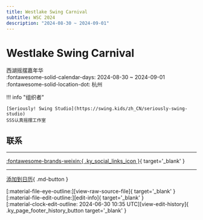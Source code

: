 ```yaml
---
title: Westlake Swing Carnival
subtitle: WSC 2024
description: "2024-08-30 ~ 2024-09-01"
---
```


# Westlake Swing Carnival 

西湖摇摆嘉年华  
:fontawesome-solid-calendar-days: 2024-08-30 ~ 2024-09-01  
:fontawesome-solid-location-dot: 杭州  

!!! info "组织者"

    [Seriously! Swing Studio](https://swing.kids/zh_CN/seriously-swing-studio)  
    SSS认真摇摆工作室  

## 联系


---

 [:fontawesome-brands-weixin:{ .ky_social_links_icon }](https://mp.weixin.qq.com/s/LGEJMf9IcckWGncdhohFiw){ target='_blank' }

---

[添加到日历](https://swing.news/ics/zh-Hans/2024/zh_CN/westlake-swing-carnival-2024.ics){ .md-button }

<div class="ky_page_footer" markdown>
<div class="ky_page_footer_trailing" markdown="span">
[:material-file-eye-outline:][view-raw-source-file]{ target='_blank' }
[:material-file-edit-outline:][edit-info]{ target='_blank' }
</div>
<div class="ky_page_footer_leading" markdown="span">
[:material-clock-edit-outline: 2024-06-30 10:35 UTC][view-edit-history]{ .ky_page_footer_history_button target='_blank' }
</div>
</div>

[view-raw-source-file]: https://github.com/swingdance/events/blob/main/2024/zh_CN/westlake-swing-carnival-2024.json "查看原始源文件"
[edit-info]: https://github.com/swingdance/events/issues/new?assignees=&labels=update+event&projects=&template=03-update_entity.yml&title=%5B2024%2Fzh_CN%5D%20Update%20Event%3A%20Westlake%20Swing%20Carnival&region=zh_CN&year=2024&id=westlake-swing-carnival-2024&name=Westlake%20Swing%20Carnival&org_id=seriously-swing-studio "编辑信息"

[view-edit-history]: https://github.com/swingdance/events/commits/main/2024/zh_CN/westlake-swing-carnival-2024.json "查看编辑历史"
